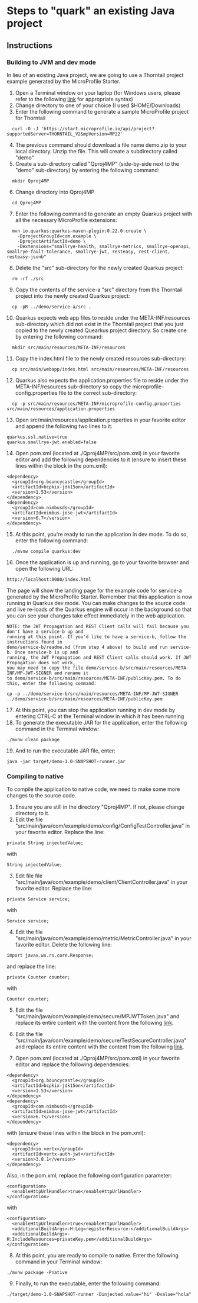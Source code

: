 # Steps to "quark" an existing Java project

## Instructions

### Building to JVM and dev mode

In lieu of an existing Java project, we are going to use a Thorntail project example generated by the MicroProfile Starter.

1. Open a Terminal window on your laptop (for Windows users, please refer to the following [link](https://github.com/eclipse/microprofile-starter/blob/master/src/main/resources/REST-README.md#powershell-examples) for appropriate syntax)
2. Change directory to one of your choice (I used $HOME/Downloads)
3. Enter the following command to generate a sample MicroProfile project for Thorntail
```
  curl -O -J 'https://start.microprofile.io/api/project?supportedServer=THORNTAIL_V2&mpVersion=MP22'
```
4. The previous command should download a file name demo.zip to your local directory. Unzip the file. This will create a subdirectory called "demo"
5. Create a sub-directory called "Qproj4MP" (side-by-side next to the "demo" sub-directory) by entering the following command:
```
  mkdir Qproj4MP
```
6. Change directory into Qproj4MP
```
  cd Qproj4MP
```  
7. Enter the following command to generate an empty Quarkus project with all the necessary MicroProfile extensions:
```
  mvn io.quarkus:quarkus-maven-plugin:0.22.0:create \
    -DprojectGroupId=com.example \
    -DprojectArtifactId=demo \
    -Dextensions="smallrye-health, smallrye-metrics, smallrye-openapi, smallrye-fault-tolerance, smallrye-jwt, resteasy, rest-client, resteasy-jsonb"
```    
8. Delete the "src" sub-directory for the newly created Quarkus project:
```
  rm -rf ./src
```
9. Copy the contents of the service-a "src" directory from the Thorntail project into the newly created Quarkus project:
```
  cp -pR ../demo/service-a/src .
```  
10. Quarkus expects web app files to reside under the META-INF/resources sub-directory which did not exist in the Thorntail project that you just copied to the newly created Quearkus project directory. So create one by entering the following command:
```
  mkdir src/main/resources/META-INF/resources
``` 
11. Copy the index.html file to the newly created resources sub-directory:
```
  cp src/main/webapp/index.html src/main/resources/META-INF/resources
```  
12. Quarkus also expects the application.properties file to reside under the META-INF/resources sub-directory so copy the microprofile-config.properties file to the correct sub-directory:
```
  cp -p src/main/resources/META-INF/microprofile-config.properties src/main/resources/application.properties
```  
13. Open src/main/resources/application.properties in your favorite editor and append the following two lines to it:
```
quarkus.ssl.native=true
quarkus.smallrye-jwt.enabled=false
```
14. Open pom.xml (located at ./Qproj4MP/src/pom.xml) in your favorite editor and add the following dependencies to it (ensure to insert these lines within the <dependencies> block in the pom.xml):
```
<dependency>
  <groupId>org.bouncycastle</groupId>
  <artifactId>bcpkix-jdk15on</artifactId>
  <version>1.53</version>
</dependency>
<dependency>
  <groupId>com.nimbusds</groupId>
  <artifactId>nimbus-jose-jwt</artifactId>
  <version>6.7</version>
</dependency>
```
15. At this point, you're ready to run the application in dev mode. To do so, enter the following command:
```
  ./mvnw compile quarkus:dev
```
16. Once the application is up and running, go to your favorite browser and open the following URL:
```
http://localhost:8080/index.html
```

The page will show the landing page for the example code for service-a generated by the MicroProfile Starter. Remember that this application is now running in Quarkus dev mode. You can make changes to the source code and live re-loads of the Quarkus engine will occur in the background so that you can see your changes take effect immediately in the web application.
```
NOTE: the JWT Propagation and REST Client calls will fail because you don't have a service-b up and
running at this point. If you'd like to have a service-b, follow the instructions found in
demo/service-b/readme.md (from step 4 above) to build and run service-b. Once service-b is up and
running, the JWT Propagation and REST Client calls should work. If JWT Propagation does not work,
you may need to copy the file demo/service-b/src/main/resources/META-INF/MP-JWT-SIGNER and rename it
to demo/service-b/src/main/resources/META-INF/publicKey.pem. To do this, enter the following command:

cp -p ../demo/service-b/src/main/resources/META-INF/MP-JWT-SIGNER ../demo/service-b/src/main/resources/META-INF/publicKey.pem
```
17. At this point, you can stop the application running in dev mode by entering CTRL-C at the Terminal window in which it has been running
18. To generate the executable JAR for the application, enter the following command in the Terminal window:
```
./mvnw clean package
```
19. And to run the executable JAR file, enter:
```
java -jar target/demo-1.0-SNAPSHOT-runner.jar
```

### Compiling to native

To compile the application to native code, we need to make some more changes to the source code.

1. Ensure you are still in the directory "Qproj4MP". If not, please change directory to it.
2. Edit the file "src/main/java/com/example/demo/config/ConfigTestController.java" in your favorite editor. Replace the line:
```
private String injectedValue;
```
with
```
String injectedValue;
```
3. Edit file file "src/main/java/com/example/demo/client/ClientController.java" in your favorite editor. Replace the line:
```
private Service service;
```
with
```
Service service;
```
4. Edit the file "src/main/java/com/example/demo/metric/MetricController.java" in your favorite editor. Delete the following line:
```
import javax.ws.rs.core.Response;
```
and replace the line:
```
private Counter counter;
```
with
```
Counter counter;
```
5. Edit the file "src/main/java/com/example/demo/secure/MPJWTToken.java" and replace its entire content with the content from the following [link](https://raw.githubusercontent.com/cealsair/codeone2019/master/Quarking-an-existing-Java-project/MPJWTToken.java).

6. Edit the file "src/main/java/com/example/demo/secure/TestSecureController.java" and replace its entire content with the content from the following [link](https://raw.githubusercontent.com/cealsair/codeone2019/master/Quarking-an-existing-Java-project/TestSecureController.java).

7. Open pom.xml (located at ./Qproj4MP/src/pom.xml) in your favorite editor and replace the following dependencies:
```
<dependency>
  <groupId>org.bouncycastle</groupId>
  <artifactId>bcpkix-jdk15on</artifactId>
  <version>1.53</version>
</dependency>
<dependency>
  <groupId>com.nimbusds</groupId>
  <artifactId>nimbus-jose-jwt</artifactId>
  <version>6.7</version>
</dependency>
```
with (ensure these lines within the <dependencies> block in the pom.xml):
```
<dependency>
  <groupId>io.vertx</groupId>
  <artifactId>vertx-auth-jwt</artifactId>
  <version>3.8.1</version>
</dependency>
```
Also, in the pom.xml, replace the following configuration parameter:
```
<configuration>
  <enableHttpUrlHandler>true</enableHttpUrlHandler>
</configuration>
```
with
```
<configuration>
  <enableHttpUrlHandler>true</enableHttpUrlHandler>
  <additionalBuildArgs>-H:Log=registerResource:</additionalBuildArgs>
  <additionalBuildArgs>-H:IncludeResources=privateKey.pem</additionalBuildArgs>
</configuration>
```
8. At this point, you are ready to compile to native. Enter the following command in your Terminal window:
```
./mvnw package -Pnative
```
9. Finally, to run the executable, enter the following command:
```
./target/demo-1.0-SNAPSHOT-runner -Dinjected.value="hi" -Dvalue="hola"
```
